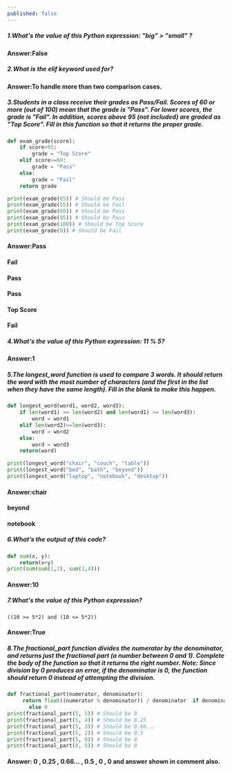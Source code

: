 ```yaml
---
published: false
---
```

##### 1.What's the value of this Python expression: "big" > "small" ?
#### Answer:False

##### 2.What is the elif keyword used for?
#### Answer:To handle more than two comparison cases.

##### 3.Students in a class receive their grades as Pass/Fail. Scores of 60 or more (out of 100) mean that the grade is "Pass". For lower scores, the grade is "Fail". In addition, scores above 95 (not included) are graded as "Top Score". Fill in this function so that it returns the proper grade.
```python
def exam_grade(score):
	if score>95:
		grade = "Top Score"
	elif score>=60:
		grade = "Pass"
	else:
		grade = "Fail"
	return grade

print(exam_grade(65)) # Should be Pass
print(exam_grade(55)) # Should be Fail
print(exam_grade(60)) # Should be Pass
print(exam_grade(95)) # Should be Pass
print(exam_grade(100)) # Should be Top Score
print(exam_grade(0)) # Should be Fail
```
#### Answer:Pass
#### Fail
#### Pass
#### Pass
#### Top Score
#### Fail

##### 4.What's the value of this Python expression: 11 % 5?
#### Answer:1

##### 5.The longest_word function is used to compare 3 words. It should return the word with the most number of characters (and the first in the list when they have the same length). Fill in the blank to make this happen.
```python
def longest_word(word1, word2, word3):
	if len(word1) >= len(word2) and len(word1) >= len(word3):
		word = word1
	elif len(word2)>=len(word3):
		word = word2
	else:
		word = word3
	return(word)

print(longest_word("chair", "couch", "table"))
print(longest_word("bed", "bath", "beyond"))
print(longest_word("laptop", "notebook", "desktop"))
```
#### Answer:chair
#### beyond
#### notebook

##### 6.What’s the output of this code?
```python
def sum(x, y):
	return(x+y)
print(sum(sum(1,2), sum(3,4)))
```
#### Answer:10

##### 7.What's the value of this Python expression?
`((10 >= 5*2) and (10 <= 5*2))`

#### Answer:True

##### 8.The fractional_part function divides the numerator by the denominator, and returns just the fractional part (a number between 0 and 1). Complete the body of the function so that it returns the right number. Note: Since division by 0 produces an error, if the denominator is 0, the function should return 0 instead of attempting the division.
```python
def fractional_part(numerator, denominator):
     return float((numerator % denominator)) / denominator  if denominator != 0 
       else 0
print(fractional_part(5, 5)) # Should be 0
print(fractional_part(5, 4)) # Should be 0.25
print(fractional_part(5, 3)) # Should be 0.66...
print(fractional_part(5, 2)) # Should be 0.5
print(fractional_part(5, 0)) # Should be 0
print(fractional_part(0, 5)) # Should be 0
```
#### Answer: 0 , 0.25 , 0.66... , 0.5 , 0 , 0 and answer shown in comment also.